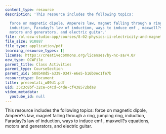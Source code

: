 ```yaml
---
content_type: resource
description: 'This resource includes the following topics:

  force on magnetic dipole, Ampere?s law, magnet falling through a ring, jumping ring,
  induction, Faraday?s law of induction, ways to induce emf , maxwell?s equations,
  motors and generators, and electric guitar.'
file: /ol-ocw-studio-app/courses/8-02-physics-ii-electricity-and-magnetism-spring-2007/35c3c8bf32cec4cdc4decf438572bda8_presentati_w09d1.pdf
file_size: 910887
file_type: application/pdf
learning_resource_types: []
license: https://creativecommons.org/licenses/by-nc-sa/4.0/
ocw_type: OCWFile
parent_title: Class Activities
parent_type: CourseSection
parent_uid: 588b48d5-a339-0347-e6e5-b16b0ec1fe7b
resourcetype: Document
title: presentati_w09d1.pdf
uid: 35c3c8bf-32ce-c4cd-c4de-cf438572bda8
video_metadata:
  youtube_id: null
---
```

This resource includes the following topics:
force on magnetic dipole, Ampere?s law, magnet falling through a ring, jumping ring, induction, Faraday?s law of induction, ways to induce emf , maxwell?s equations, motors and generators, and electric guitar.